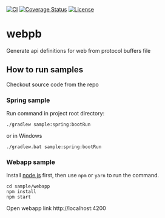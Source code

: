 [![CI](https://github.com/linqu-tech/webpb/actions/workflows/ci.yml/badge.svg)](https://github.com/linqu-tech/webpb/actions/workflows/ci.yml)
[![Coverage Status](https://coveralls.io/repos/github/linqu-tech/webpb/badge.svg?branch=master)](https://coveralls.io/github/linqu-tech/webpb?branch=master)
[![License](http://img.shields.io/:license-apache-brightgreen.svg)](http://www.apache.org/licenses/LICENSE-2.0.html)

# webpb

Generate api definitions for web from protocol buffers file

## How to run samples

Checkout source code from the repo

### Spring sample

Run command in project root directory:

```shell
./gradlew sample:spring:bootRun
```

or in Windows

```shell
./gradlew.bat sample:spring:bootRun
```

### Webapp sample

Install [node.js](https://nodejs.org/en/) first, then use `npm` or `yarn` to run the command.

```shell
cd sample/webapp
npm install
npm start
```

Open webapp link http://localhost:4200
